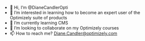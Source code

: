 - 👋 Hi, I’m @DianeCandlerOpti
- 👀 I’m interested in learning how to become an expert user of the Optimizely suite of products
- 🌱 I’m currently learning CMS
- 💞️ I’m looking to collaborate on my Optimizely courses
- 📫 How to reach me?  Diane.Candler@optimizely.com

<!---
DianeCandlerOpti/DianeCandlerOpti is a ✨ special ✨ repository because its `README.md` (this file) appears on your GitHub profile.
You can click the Preview link to take a look at your changes.
--->
